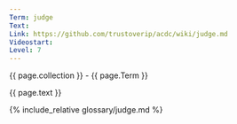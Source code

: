 ```yaml
---
Term: judge
Text: 
Link: https://github.com/trustoverip/acdc/wiki/judge.md
Videostart: 
Level: 7
---
```


{{ page.collection }} - {{ page.Term }}

   {{ page.text }}

{% include_relative glossary/judge.md %}
